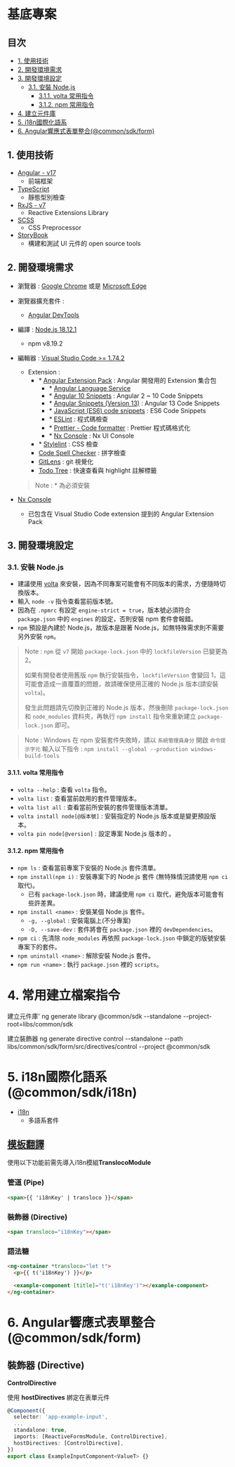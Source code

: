<h1>基底專案</h1>

<h2>目次</h2>
<!-- TOC -->

- [1. 使用技術](#1-使用技術)
- [2. 開發環境需求](#2-開發環境需求)
- [3. 開發環境設定](#3-開發環境設定)
  - [3.1. 安裝 Node.js](#31-安裝-nodejs)
    - [3.1.1. volta 常用指令](#311-volta-常用指令)
    - [3.1.2. npm 常用指令](#312-npm-常用指令)
- [4. 建立元件庫](#4-建立元件庫)
- [5. i18n國際化語系](<#5-i18n國際化語系(@common/sdk/i18n)>)
- [6. Angular響應式表單整合(@common/sdk/form)](<#6-Angular響應式表單整合(@common/sdk/form)>)

## 1. 使用技術

- [Angular - v17](https://angular.io)
  - 前端框架
- [TypeScript](https://www.typescriptlang.org)
  - 靜態型別檢查
- [RxJS - v7](https://rxjs.dev)
  - Reactive Extensions Library
- [SCSS](https://sass-lang.com)
  - CSS Preprocessor
- [StoryBook](https://storybook.js.org/docs/angular/get-started/introduction)
  - 構建和測試 UI 元件的 open source tools

## 2. 開發環境需求

- 瀏覽器 : [Google Chrome](https://www.google.com/chrome/) 或是 [Microsoft Edge](https://www.microsoft.com/zh-tw/edge/browser-features?source=edgefeatures)
- 瀏覽器擴充套件 :
  - [Angular DevTools](https://chrome.google.com/webstore/detail/angular-devtools/ienfalfjdbdpebioblfackkekamfmbnh)
- 編譯 : [Node.js 18.12.1](https://Node.js.org/zh-tw/)
  - npm v8.19.2
- 編輯器 : [Visual Studio Code >= 1.74.2](https://code.visualstudio.com/)

  - Extension :
    - \* [Angular Extension Pack](https://marketplace.visualstudio.com/items?itemName=doggy8088.angular-extension-pack) : Angular 開發用的 Extension 集合包
      - \* [Angular Language Service](https://marketplace.visualstudio.com/items?itemName=Angular.ng-template)
      - \* [Angular 10 Snippets](https://marketplace.visualstudio.com/items?itemName=Mikael.Angular-BeastCode) : Angular 2 ~ 10 Code Snippets
      - \* [Angular Snippets (Version 13)](https://marketplace.visualstudio.com/items?itemName=johnpapa.Angular2) : Angular 13 Code Snippets
      - \* [JavaScript (ES6) code snippets](https://marketplace.visualstudio.com/items?itemName=xabikos.JavaScriptSnippets) : ES6 Code Snippets
      - \* [ESLint](https://marketplace.visualstudio.com/items?itemName=dbaeumer.vscode-eslint) : 程式碼檢查
      - \* [Prettier - Code formatter](https://marketplace.visualstudio.com/items?itemName=esbenp.prettier-vscode) : Prettier 程式碼格式化
      - \* [Nx Console](https://marketplace.visualstudio.com/items?itemName=nrwl.angular-console) : Nx UI Console
    - \* [Stylelint](https://marketplace.visualstudio.com/items?itemName=stylelint.vscode-stylelint) : CSS 檢查
    - [Code Spell Checker](https://marketplace.visualstudio.com/items?itemName=streetsidesoftware.code-spell-checker) : 拼字檢查
    - [GitLens](https://marketplace.visualstudio.com/items?itemName=eamodio.gitlens) : git 視覺化
    - [Todo Tree](https://marketplace.visualstudio.com/items?itemName=Gruntfuggly.todo-tree) : 快速查看與 highlight 註解標籤

  > Note : \* 為必須安裝

- [Nx Console](https://marketplace.visualstudio.com/items?itemName=nrwl.angular-console)
  - 已包含在 Visual Studio Code extension 提到的 Angular Extension Pack

## 3. 開發環境設定

### 3.1. 安裝 Node.js

- 建議使用 [volta](https://docs.volta.sh/guide/getting-started) 來安裝，因為不同專案可能會有不同版本的需求，方便隨時切換版本。
- 輸入 `node -v` 指令查看當前版本號。
- 因為在 `.npmrc` 有設定 `engine-strict = true`，版本號必須符合 `package.json` 中的 `engines` 的設定，否則安裝 npm 套件會報錯。
- `npm` 預設是內建於 Node.js，故版本是跟著 Node.js，如無特殊需求則不需要另外安裝 `npm`。

> Note : `npm` 從 `v7` 開始 `package-lock.json` 中的 `lockfileVersion` 已變更為 2。
>
> 如果有開發者使用舊版 `npm` 執行安裝指令，`lockfileVersion` 會變回 1，這可能會造成一直覆蓋的問題，故請確保使用正確的 Node.js 版本(請安裝 `volta`)。
>
> 發生此問題請先切換到正確的 Node.js 版本，然後刪除 `package-lock.json` 和 `node_modules` 資料夾，再執行 `npm install` 指令來重新建立 `package-lock.json` 即可。

> Note : Windows 在 npm 安裝套件失敗時，請以 `系統管理員身分` 開啟 `命令提示字元` 輸入以下指令 :
> `npm install --global --production windows-build-tools`

#### 3.1.1. volta 常用指令

- `volta --help` : 查看 `volta` 指令。
- `volta list` : 查看當前啟用的套件管理版本。
- `volta list all` : 查看當前所安裝的套件管理版本清單。
- `volta install node[@版本號]` : 安裝指定的 Node.js 版本或是變更預設版本。
- `volta pin node[@version]` : 設定專案 Node.js 版本的 。

#### 3.1.2. npm 常用指令

- `npm ls` : 查看當前專案下安裝的 Node.js 套件清單。
- `npm install(npm i)` : 安裝專案下的 Node.js 套件 (無特殊情況請使用 `npm ci` 取代)。
  - 已有 `package-lock.json` 時，建議使用 `npm ci` 取代，避免版本可能會有些許差異。
- `npm install <name>` : 安裝某個 Node.js 套件。
  - `-g, --global` : 安裝電腦上(不分專案)
  - `-D, --save-dev` : 套件將會在 `package.json` 裡的 `devDependencies`。
- `npm ci` : 先清除 `node_modules` 再依照 `package-lock.json` 中鎖定的版號安裝專案下的套件。
- `npm uninstall <name>` : 解除安裝 Node.js 套件。
- `npm run <name>` : 執行 `package.json` 裡的 `scripts`。

# 4. 常用建立檔案指令

建立元件庫'
ng generate library @common/sdk --standalone --project-root=libs/common/sdk

建立裝飾器
ng generate directive control --standalone --path libs/common/sdk/form/src/directives/control --project @common/sdk

# 5. i18n國際化語系(@common/sdk/i18n)

- [i18n](https://ngneat.github.io/transloco/docs/getting-started/installation)
  - 多語系套件

## [模板翻譯](https://ngneat.github.io/transloco/docs/translation-in-the-template)

使用以下功能前需先導入i18n模組**TranslocoModule**

### 管道 (Pipe)

```html
<span>{{ 'i18nKey' | transloco }}</span>
```

### 裝飾器 (Directive)

```html
<span transloco="i18nKey"></span>
```

### 語法糖

```html
<ng-container *transloco="let t">
  <p>{{ t('i18nKey') }}</p>

  <example-component [title]="t('i18nKey')"></example-component>
</ng-container>
```

# 6. Angular響應式表單整合(@common/sdk/form)

## 裝飾器 (Directive)

**ControlDirective**

使用 **hostDirectives** 綁定在表單元件

```typescript
@Component({
  selector: 'app-example-input',
  ...
  standalone: true,
  imports: [ReactiveFormsModule, ControlDirective],
  hostDirectives: [ControlDirective],
})
export class ExampleInputComponent<ValueT> {}
```
